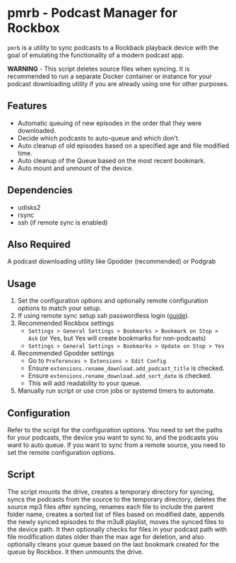 # pmrb - Podcast Manager for Rockbox

`pmrb` is a utility to sync podcasts to a Rockback playback device with the goal of emulating the functionality of a modern podcast app.

**WARNING** - This script deletes source files when syncing. It is recommended to run a separate Docker container or instance for your podcast downloading utility if you are already using one for other purposes.

## Features
- Automatic queuing of new episodes in the order that they were downloaded.
- Decide which podcasts to auto-queue and which don't.
- Auto cleanup of old episodes based on a specified age and file modified time.
- Auto cleanup of the Queue based on the most recent bookmark.
- Auto mount and unmount of the device.

## Dependencies

- udisks2
- rsync
- ssh (if remote sync is enabled)

## Also Required

A podcast downloading utility like Gpodder (recommended) or Podgrab

## Usage

1. Set the configuration options and optionally remote configuration options to match your setup.
2. If using remote sync setup ssh passwordless login ([guide](https://www.tecmint.com/ssh-passwordless-login-using-ssh-keygen-in-5-easy-steps/)).
3. Recommended Rockbox settings
    * `Settings > General Settings > Bookmarks > Bookmark on Stop > Ask` (or Yes, but Yes will create bookmarks for non-podcasts)
    * `Settings > General Settings > Bookmarks > Update on Stop > Yes`
4. Recommended Gpodder settings
    * Go to `Preferences > Extensions > Edit Config`
    * Ensure `extensions.rename_download.add_podcast_title` is checked.
    * Ensure `extensions.rename_download.add_sort_date` is checked.
    * This will add readability to your queue.
6. Manually run script or use cron jobs or systemd timers to automate.

## Configuration

Refer to the script for the configuration options. You need to set the paths for your podcasts, the device you want to sync to, and the podcasts you want to auto queue. If you want to sync from a remote source, you need to set the remote configuration options.

## Script

The script mounts the drive, creates a temporary directory for syncing, syncs the podcasts from the source to the temporary directory, deletes the source mp3 files after syncing, renames each file to include the parent folder name, creates a sorted list of files based on modified date, appends the newly synced episodes to the m3u8 playlist, moves the synced files to the device path. It then optionally checks for files in your podcast path with file modification dates older than the max age for deletion, and also optionally cleans your queue based on the last bookmark created for the queue by Rockbox. It then unmounts the drive.

